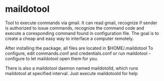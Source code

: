 # maildotool

Tool to execute commands via gmail. It can read gmail, recognize if sender is
authorized to issue commands, recognize the command code and execute a 
coresponding command found in configuration file.
The goal is to create a cheap and easy way to interface a computer remotely.

After installing the package, all files are located in $HOME/.maildotool
To configure, edit commands.conf and credentials.conf or run 
maildotool -configure
to let maildotool open them for you.

There is also a maildotool daemon named maildotolld, which runs maildotool at 
specified interval. Just execute maildotoold for help
 